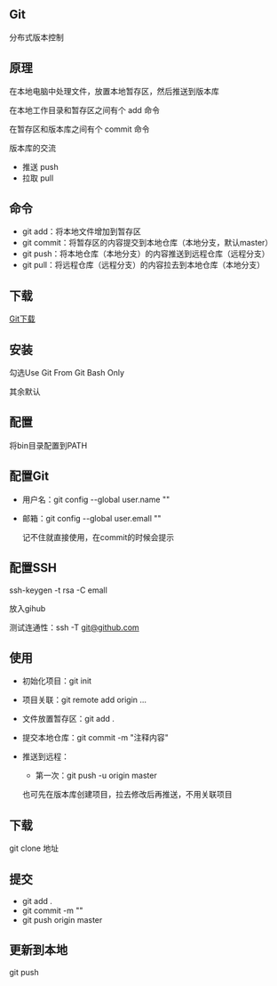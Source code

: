 ## Git

分布式版本控制

## 原理

在本地电脑中处理文件，放置本地暂存区，然后推送到版本库

在本地工作目录和暂存区之间有个 add 命令

在暂存区和版本库之间有个 commit 命令

版本库的交流
  * 推送 push
  * 拉取 pull

## 命令

* git add：将本地文件增加到暂存区
* git commit：将暂存区的内容提交到本地仓库（本地分支，默认master）
* git push：将本地仓库（本地分支）的内容推送到远程仓库（远程分支）
* git pull：将远程仓库（远程分支）的内容拉去到本地仓库（本地分支）

## 下载
[Git下载](https://github.com/git-for-windows/git/releases/)

## 安装

勾选Use Git From Git Bash Only

其余默认

## 配置

将bin目录配置到PATH

## 配置Git

* 用户名：git config --global user.name ""

* 邮箱：git config --global user.emall ""

  记不住就直接使用，在commit的时候会提示

## 配置SSH

ssh-keygen -t rsa -C emall

放入gihub

测试连通性：ssh -T git@github.com

## 使用

* 初始化项目：git init
* 项目关联：git remote add origin ...
* 文件放置暂存区：git add .
* 提交本地仓库：git commit -m "注释内容"
* 推送到远程：
   * 第一次：git push -u origin master
   
   也可先在版本库创建项目，拉去修改后再推送，不用关联项目

## 下载

git clone 地址

## 提交

* git add .
* git commit -m ""
* git push origin master

## 更新到本地

git push


